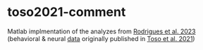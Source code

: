# toso2021-comment

Matlab implmentation of the analyzes from [Rodrigues et al. 2023](https://www.biorxiv.org/content/10.1101/2023.11.13.566826v1.article-metrics) (behavioral & neural [data](https://data.mendeley.com/datasets/wp9h39kbtv/2) originally published in [Toso et al. 2021](https://doi.org/10.1016/j.neuron.2021.08.020))
